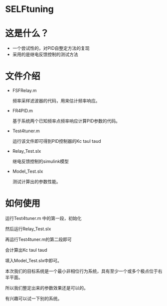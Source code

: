 # SELFtuning

# 这是什么？

+ 一个尝试性的，对PID自整定方法的复现
+ 采用的是继电反馈控制的测试方法

# 文件介绍

+ FSFRelay.m  
  
  频率采样滤波器的代码，用来估计频率响应。

+ FR4PID.m
  
  基于系统两个已知频率点频率响应计算PID参数的代码。

+ Test4tuner.m
  
  运行该文件即可得到PID控制器的Kc tauI taud

+ Relay_Test.slx
  
  继电反馈控制的simulink模型

+ Model_Test.slx
  
  测试计算出的参数性能。

# 如何使用

运行Test4tuner.m 中的第一段，初始化

然后运行Relay_Test.slx

再运行Test4tuner.m的第二段即可

会计算出Kc tauI taud

填入Model_Test.slx中即可。

本次我们的目标系统是一个最小非相位行为系统，具有至少一个或多个极点位于右半平面。

所以我们整定出来的参数效果还是可以的。

有兴趣可以试一下别的系统。
